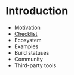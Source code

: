 # Introduction

* [Motivation](https://rdpanek1.gitbooks.io/teststack/content/docs/introduction/motivation.html)
* [Checklist](https://rdpanek1.gitbooks.io/teststack/content/docs/introduction/checklist.html)
* Ecosystem
* Examples
* Build statuses
* Community
* Third-party tools
